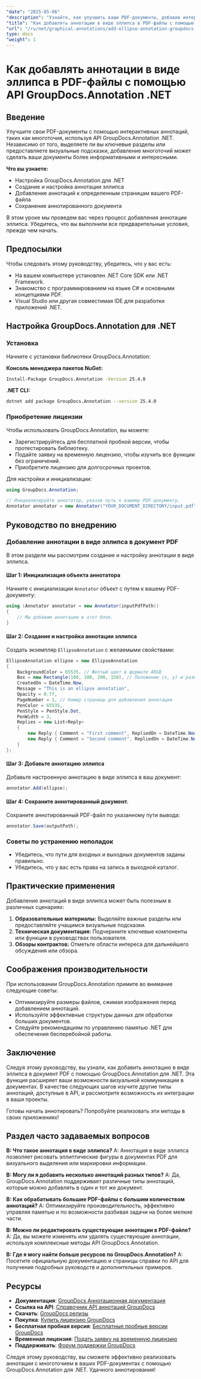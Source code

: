 ```yaml
---
"date": "2025-05-06"
"description": "Узнайте, как улучшить ваши PDF-документы, добавив интерактивные аннотации с многоточием, используя API GroupDocs.Annotation .NET. Это руководство содержит пошаговые инструкции для разработчиков."
"title": "Как добавлять аннотации в виде эллипса в PDF-файлы с помощью API GroupDocs.Annotation .NET"
"url": "/ru/net/graphical-annotations/add-ellipse-annotation-groupdocs-annotation-dotnet/"
type: docs
"weight": 1
---
```


# Как добавлять аннотации в виде эллипса в PDF-файлы с помощью API GroupDocs.Annotation .NET

## Введение

Улучшите свои PDF-документы с помощью интерактивных аннотаций, таких как многоточия, используя API GroupDocs.Annotation .NET. Независимо от того, выделяете ли вы ключевые разделы или предоставляете визуальные подсказки, добавление многоточий может сделать ваши документы более информативными и интересными.

**Что вы узнаете:**
- Настройка GroupDocs.Annotation для .NET
- Создание и настройка аннотации эллипса
- Добавление аннотаций к определенным страницам вашего PDF-файла
- Сохранение аннотированного документа

В этом уроке мы проведем вас через процесс добавления аннотации эллипса. Убедитесь, что вы выполнили все предварительные условия, прежде чем начать.

## Предпосылки

Чтобы следовать этому руководству, убедитесь, что у вас есть:
- На вашем компьютере установлен .NET Core SDK или .NET Framework.
- Знакомство с программированием на языке C# и основными концепциями PDF.
- Visual Studio или другая совместимая IDE для разработки приложений .NET.

## Настройка GroupDocs.Annotation для .NET

### Установка

Начните с установки библиотеки GroupDocs.Annotation:

**Консоль менеджера пакетов NuGet:**
```bash
Install-Package GroupDocs.Annotation -Version 25.4.0
```

**.NET CLI:**
```bash
dotnet add package GroupDocs.Annotation --version 25.4.0
```

### Приобретение лицензии

Чтобы использовать GroupDocs.Annotation, вы можете:
- Зарегистрируйтесь для бесплатной пробной версии, чтобы протестировать библиотеку.
- Подайте заявку на временную лицензию, чтобы изучить все функции без ограничений.
- Приобретите лицензию для долгосрочных проектов.

Для настройки и инициализации:
```csharp
using GroupDocs.Annotation;

// Инициализируйте аннотатор, указав путь к вашему PDF-документу.
Annotator annotator = new Annotator("YOUR_DOCUMENT_DIRECTORY/input.pdf");
```

## Руководство по внедрению

### Добавление аннотации в виде эллипса в документ PDF

В этом разделе мы рассмотрим создание и настройку аннотации в виде эллипса.

#### Шаг 1: Инициализация объекта аннотатора

Начните с инициализации `Annotator` объект с путем к вашему PDF-документу:
```csharp
using (Annotator annotator = new Annotator(inputPdfPath))
{
    // Мы добавим аннотации в этот блок.
}
```

#### Шаг 2: Создание и настройка аннотации эллипса

Создать экземпляр `EllipseAnnotation` с желаемыми свойствами:
```csharp
EllipseAnnotation ellipse = new EllipseAnnotation
{
    BackgroundColor = 65535, // Желтый цвет в формате ARGB
    Box = new Rectangle(100, 100, 200, 150), // Положение (x, y) и размер (ширина, высота)
    CreatedOn = DateTime.Now,
    Message = "This is an ellipse annotation",
    Opacity = 0.7f,
    PageNumber = 1, // Номер страницы для добавления аннотации
    PenColor = 65535,
    PenStyle = PenStyle.Dot,
    PenWidth = 3,
    Replies = new List<Reply>
    {
        new Reply { Comment = "First comment", RepliedOn = DateTime.Now },
        new Reply { Comment = "Second comment", RepliedOn = DateTime.Now }
    }
};
```

#### Шаг 3: Добавьте аннотацию эллипса

Добавьте настроенную аннотацию в виде эллипса в ваш документ:
```csharp
annotator.Add(ellipse);
```

#### Шаг 4: Сохраните аннотированный документ.

Сохраните аннотированный PDF-файл по указанному пути вывода:
```csharp
annotator.Save(outputPath);
```

### Советы по устранению неполадок

- Убедитесь, что пути для входных и выходных документов заданы правильно.
- Убедитесь, что у вас есть права на запись в выходной каталог.

## Практические применения

Добавление аннотаций в виде эллипса может быть полезным в различных сценариях:
1. **Образовательные материалы:** Выделяйте важные разделы или предоставляйте учащимся визуальные подсказки.
2. **Техническая документация:** Подчеркните ключевые компоненты или функции в руководствах пользователя.
3. **Обзоры контрактов:** Отметьте области интереса для дальнейшего обсуждения или обзора.

## Соображения производительности

При использовании GroupDocs.Annotation примите во внимание следующие советы:
- Оптимизируйте размеры файлов, сжимая изображения перед добавлением аннотаций.
- Используйте эффективные структуры данных для обработки больших документов.
- Следуйте рекомендациям по управлению памятью .NET для обеспечения бесперебойной работы.

## Заключение

Следуя этому руководству, вы узнали, как добавить аннотацию в виде эллипса в документ PDF с помощью GroupDocs.Annotation для .NET. Эта функция расширяет ваши возможности визуальной коммуникации в документах. В качестве следующих шагов изучите другие типы аннотаций, доступные в API, и рассмотрите возможность их интеграции в ваши проекты.

Готовы начать аннотировать? Попробуйте реализовать эти методы в своих приложениях!

## Раздел часто задаваемых вопросов

**В: Что такое аннотация в виде эллипса?**
A: Аннотация в виде эллипса позволяет рисовать эллиптические фигуры в документах PDF для визуального выделения или маркировки информации.

**В: Могу ли я добавить несколько аннотаций разных типов?**
A: Да, GroupDocs.Annotation поддерживает различные типы аннотаций, которые можно добавлять в один и тот же документ.

**В: Как обрабатывать большие PDF-файлы с большим количеством аннотаций?**
A: Оптимизируйте производительность, эффективно управляя памятью и по возможности разбивая задачи на более мелкие части.

**В: Можно ли редактировать существующие аннотации в PDF-файле?**
A: Да, вы можете изменять или удалять существующие аннотации, используя комплексные методы API GroupDocs.Annotation.

**В: Где я могу найти больше ресурсов по GroupDocs.Annotation?**
A: Посетите официальную документацию и страницы справки по API для получения подробных руководств и дополнительных примеров.

## Ресурсы
- **Документация**: [GroupDocs Аннотационная документация](https://docs.groupdocs.com/annotation/net/)
- **Ссылка на API**: [Справочник API аннотаций GroupDocs](https://reference.groupdocs.com/annotation/net/)
- **Скачать**: [GroupDocs релизы](https://releases.groupdocs.com/annotation/net/)
- **Покупка**: [Купить лицензию GroupDocs](https://purchase.groupdocs.com/buy)
- **Бесплатная пробная версия**: [Бесплатные пробные версии GroupDocs](https://releases.groupdocs.com/annotation/net/)
- **Временная лицензия**: [Подать заявку на временную лицензию](https://purchase.groupdocs.com/temporary-license/)
- **Поддерживать**: [Форум поддержки GroupDocs](https://forum.groupdocs.com/c/annotation/)

Следуя этому руководству, вы сможете эффективно реализовать аннотации с многоточием в ваших PDF-документах с помощью GroupDocs.Annotation для .NET. Удачного аннотирования!